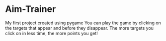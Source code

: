 # Aim-Trainer
My first project created using pygame
You can play the game by clicking on the targets that appear and before they disappear. The more targets you click on in less time, the more points you get!
